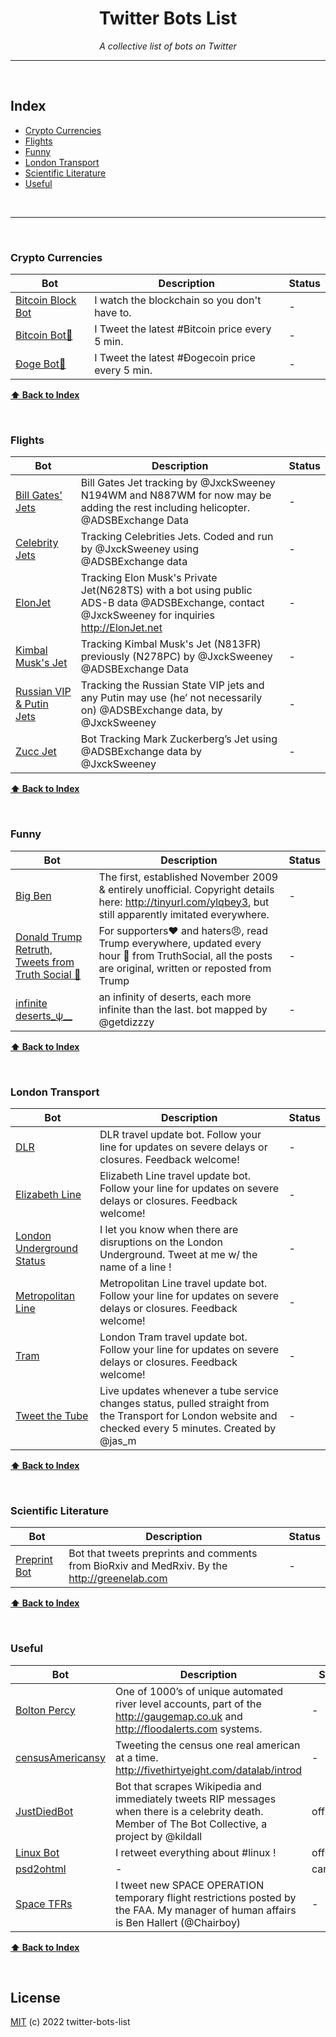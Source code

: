 <div align="center">
    <h1>Twitter Bots List</h1>
    <i>A collective list of bots on Twitter</i>
</div>

---

<br />

## Index

* [Crypto Currencies](#crypto-currencies)
* [Flights](#flights)
* [Funny](#funny)
* [London Transport](#london-transport)
* [Scientific Literature](#scientific-literature)
* [Useful](#useful)

<br />

---

<br />

### Crypto Currencies
Bot | Description | Status |
|---|---|---|
| [Bitcoin Block Bot](https://twitter.com/BtcBlockBot) | I watch the blockchain so you don't have to. | - |
| [Bitcoin Bot🤖](https://mobile.twitter.com/IAmBitcoinBot) | I Tweet the latest #Bitcoin price every 5 min. | - |
| [Ðoge Bot🤖](https://twitter.com/IAmDogeBot) | I Tweet the latest #Ðogecoin price every 5 min. | - |

**[⬆ Back to Index](#index)**

<br />

### Flights
Bot | Description | Status |
|---|---|---|
| [Bill Gates' Jets](https://twitter.com/GatesJets) | Bill Gates Jet tracking by @JxckSweeney N194WM and N887WM for now may be adding the rest including helicopter. @ADSBExchange Data | - |
| [Celebrity Jets](https://twitter.com/CelebJets) | Tracking Celebrities Jets. Coded and run by @JxckSweeney using @ADSBExchange data | - |
| [ElonJet](https://twitter.com/elonjet) | Tracking Elon Musk's Private Jet(N628TS) with a bot using public ADS-B data @ADSBExchange, contact @JxckSweeney for inquiries http://ElonJet.net | - |
| [Kimbal Musk's Jet](https://twitter.com/KimbalJet) | Tracking Kimbal Musk's Jet (N813FR) previously (N278PC) by @JxckSweeney @ADSBExchange Data | - |
| [Russian VIP & Putin Jets](https://twitter.com/PutinJet) | Tracking the Russian State VIP jets and any Putin may use (he’ not necessarily on) @ADSBExchange data, by @JxckSweeney | - |
| [Zucc Jet](https://twitter.com/ZuccJet) | Bot Tracking Mark Zuckerberg’s Jet using @ADSBExchange data by @JxckSweeney | - |

**[⬆ Back to Index](#index)**

<br />

### Funny
Bot | Description | Status |
|---|---|---|
| [Big Ben](https://twitter.com/big_ben_clock) | The first, established November 2009 & entirely unofficial. Copyright details here: http://tinyurl.com/ylqbey3, but still apparently imitated everywhere. | - |
| [Donald Trump Retruth, Tweets from Truth Social 🤖](https://twitter.com/TrumpRetruth) | For supporters❤️ and haters😠, read Trump everywhere, updated every hour 🤖 from TruthSocial, all the posts are original, written or reposted from Trump | - |
| [infinite deserts_ψ__](https://twitter.com/infinitedeserts) | an infinity of deserts, each more infinite than the last. bot mapped by @getdizzzy | - |

**[⬆ Back to Index](#index)**

<br />

### London Transport
Bot | Description | Status |
|---|---|---|
| [DLR](https://twitter.com/DLR_bot) | DLR travel update bot. Follow your line for updates on severe delays or closures. Feedback welcome! | - |
| [Elizabeth Line](https://twitter.com/ElizabethLn_bot) | Elizabeth Line travel update bot. Follow your line for updates on severe delays or closures. Feedback welcome! | - |
| [London Underground Status](https://twitter.com/tflstatusnow) | I let you know when there are disruptions on the London Underground. Tweet at me w/ the name of a line ! | - |
| [Metropolitan Line](https://twitter.com/tflstatusnow) | Metropolitan Line travel update bot. Follow your line for updates on severe delays or closures. Feedback welcome! | - |
| [Tram](https://twitter.com/LondonTram_bot) | London Tram travel update bot. Follow your line for updates on severe delays or closures. Feedback welcome! | - |
| [Tweet the Tube](https://twitter.com/tweetthetube) | Live updates whenever a tube service changes status, pulled straight from the Transport for London website and checked every 5 minutes. Created by @jas_m | - |

**[⬆ Back to Index](#index)**

<br />

### Scientific Literature
Bot | Description | Status |
|---|---|---|
| [Preprint Bot](https://twitter.com/PreprintBot) | Bot that tweets preprints and comments from BioRxiv and MedRxiv. By the http://greenelab.com | - |

**[⬆ Back to Index](#index)**

<br />

### Useful
Bot | Description | Status |
|---|---|---|
| [Bolton Percy](https://twitter.com/riverlevel_1867) | One of 1000’s of unique automated river level accounts, part of the http://gaugemap.co.uk and http://floodalerts.com systems. | - |
| [censusAmericansy](https://twitter.com/censusAmericans) | Tweeting the census one real american at a time. http://fivethirtyeight.com/datalab/introd | - |
| [JustDiedBot](https://twitter.com/JustDiedBot) | Bot that scrapes Wikipedia and immediately tweets RIP messages when there is a celebrity death. Member of The Bot Collective, a project by @kildall | offline |
| [Linux Bot](https://twitter.com/Linux__Bot) | I retweet everything about #linux ! | offline |
| [psd2ohtml](https://twitter.com/psd2ohtml) | - | cancelled |
| [Space TFRs](https://twitter.com/SpaceTfrs) | I tweet new SPACE OPERATION temporary flight restrictions posted by the FAA. My manager of human affairs is Ben Hallert (@Chairboy) | - |

**[⬆ Back to Index](#index)**

<br>

## License
[MIT](LICENSE) (c) 2022 twitter-bots-list